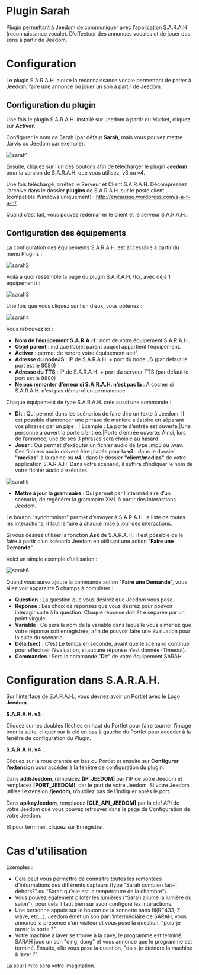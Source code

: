 # Plugin Sarah

Plugin permettant à Jeedom de communiquer avec l’application S.A.R.A.H (reconnaissance vocale). D’effectuer des annonces vocales et de jouer des sons à partir de Jeedom.

# Configuration 

Le plugin S.A.R.A.H. ajoute la reconnaissance vocale permettant de parler à Jeedom, faire une annonce ou jouer un son à partir de Jeedom.

## Configuration du plugin 

Une fois le plugin S.A.R.A.H. installé sur Jeedom à partir du Market, cliquez sur **Activer**.

Configurer le nom de Sarah (par défaut **Sarah**, mais vous pouvez mettre Jarvis ou Jeedom par exemple).

![sarah1](./images/sarah1.PNG)

Ensuite, cliquez sur l’un des boutons afin de télécharger le plugin **Jeedom** pour la version de S.A.R.A.H. que vous utilisez, v3 ou v4.

Une fois téléchargé, arrêtez le Serveur et Client S.A.R.A.H. Décompressez l’archive dans le dossier **plugins** de S.A.R.A.H. sur le poste client (compatible Windows uniquement) :
<http://encausse.wordpress.com/s-a-r-a-h/>

Quand c’est fait, vous pouvez redémarrer le client et le serveur S.A.R.A.H..

## Configuration des équipements 

La configuration des équipements S.A.R.A.H. est accessible à partir du menu Plugins :

![sarah2](./images/sarah2.PNG)

Voilà à quoi ressemble la page du plugin S.A.R.A.H. (Ici, avec déjà 1 équipement) :

![sarah3](./images/sarah3.PNG)

Une fois que vous cliquez sur l’un d’eux, vous obtenez :

![sarah4](./images/sarah4.PNG)

Vous retrouvez ici :

-   **Nom de l’équipement S.A.R.A.H** : nom de votre équipement S.A.R.A.H.,
-   **Objet parent** : indique l’objet parent auquel appartient l’équipement.
-   **Activer** : permet de rendre votre équipement actif,
-   **Adresse du nodeJS** : IP de S.A.R.A.H. + port du node JS (par défaut le port est le 8080)
-   **Adresse du TTS** : IP de S.A.R.A.H. + port du serveur TTS (par défaut le port est le 8888)
-   **Ne pas remonter d’erreur si S.A.R.A.H. n’est pas là** : A cocher si S.A.R.A.H. n’est pas démarré en permanence

Chaque équipement de type S.A.R.A.H. crée aussi une commande :

-   **Dit** : Qui permet dans les scénarios de faire dire un texte à Jeedom. Il est possible d’annoncer une phrase de manière aléatoire en séparant vos phrases par un pipe : | Exemple : La porte d’entrée est ouverte.|Une personne a ouvert la porte d’entrée.|Porte d’entrée ouverte. Ainsi, lors de l’annonce, une de ses 3 phrases sera choisie au hasard.
-   **Jouer** : Qui permet d’exécuter un fichier audio de type .mp3 ou .wav. Ces fichiers audio doivent être placés pour la **v3** : dans le dossier **"medias"** à la racine ou **v4** : dans le dossier **"client/medias"** de votre application S.A.R.A.H. Dans votre scénario, il suffira d’indiquer le nom de votre fichier audio à exécuter.

![sarah5](./images/sarah5.PNG)

-   **Mettre à jour la grammaire** : Qui permet par l’intermédiaire d’un scénario, de regénérer la grammaire XML à partir des interactions Jeedom.

Le bouton "synchroniser" permet d’envoyer à S.A.R.A.H. la liste de toutes les interactions, il faut le faire à chaque mise à jour des interactions.

Si vous désirez utiliser la fonction **Ask** de S.A.R.A.H., il est possible de le faire à partir d’un scénario Jeedom en utilisant une action "**Faire une Demande**".

Voici un simple exemple d’utilisation :

![sarah6](./images/sarah6.PNG)

Quand vous aurez ajouté la commande action "**Faire une Demande**", vous allez voir apparaitre 5 champs à complèter :

-   **Question** : La question que vous désirez que Jeedom vous pose.
-   **Réponse** : Les choix de réponses que vous désirez pour pouvoir interagir suite à la question. Chaque réponse doit être séparée par un point virgule.
-   **Variable** : Ce sera le nom de la variable dans laquelle vous aimeriez que votre réponse soit enregistrée, afin de pouvoir faire une évaluation pour la suite du scénario.
-   **Délai(sec)** : C’est Le temps en seconde, avant que le scénario continue pour effectuer l’évaluation, si aucune réponse n’est donnée (Timeout).
-   **Commandes** : Sera la commande "**Dit**" de votre équipement SARAH.

# Configuration dans S.A.R.A.H. 

Sur l’interface de S.A.R.A.H., vous devriez avoir un Portlet avec le Logo **Jeedom**.

**S.A.R.A.H. v3** :

Cliquez sur les doubles flèches en haut du Portlet pour faire tourner l’image pour la suite, cliquer sur la clé en bas à gauche du Portlet pour accèder à la fenêtre de configuration du Plugin.

**S.A.R.A.H. v4** :

Cliquez sur la roue crantée en bas du Portlet et ensuite sur **Configurer l’extension** pour accèder à la fenêtre de configuration du plugin.

Dans **addrJeedom**, remplacez **\[IP\_JEEDOM\]** par l’IP de votre Jeedom et remplacez **\[PORT\_JEEDOM\]**, par le port de votre Jeedom. Si votre Jeedom utilise l’extension **/jeedom**, n’oubliez pas de l’indiquer après le port.

Dans **apikeyJeedom**, remplacez **\[CLE\_API\_JEEDOM\]** par la clef API de votre Jeedom que vous pouvez retrouver dans la page de Configuration de votre Jeedom.

Et pour terminer, cliquez sur Enregistrer.

# Cas d’utilisation 

Exemples :

-   Cela peut vous permettre de connaître toutes les remontées d’informations des différents capteurs (type “Sarah combien fait-il dehors?” ou “Sarah qu’elle est la température de la chambre”).
-   Vous pouvez également piloter les lumières (“Sarah allume la lumière du salon”), pour cela il faut bien sur avoir configuré les interactions.
-   Une personne appuie sur le bouton de la sonnette sans fil(RF433, Z-wave, etc…), Jeedom émet un son par l’intermédiaire de SARAH, vous annonce la présence d’un visiteur et vous pose la question, "puis-je ouvrir la porte ?".
-   Votre machine à laver se trouve à la cave, le programme est terminé, SARAH joue un son "ding, dong" et vous annonce que le programme est terminé. Ensuite, elle vous pose la question, "dois-je éteindre la machine à laver ?".

La seul limite sera votre imagination.
